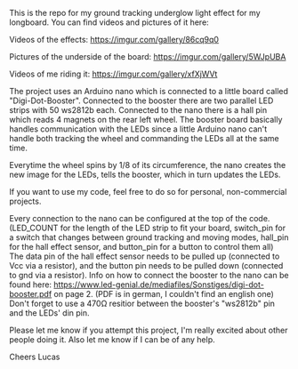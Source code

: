 This is the repo for my ground tracking underglow light effect for my longboard. 
You can find videos and pictures of it here:



Videos of the effects:                    https://imgur.com/gallery/86cq9q0

Pictures of the underside of the board:   https://imgur.com/gallery/5WJpUBA

Videos of me riding it:                   https://imgur.com/gallery/xfXjWVt



The project uses an Arduino nano which is connected to a little board called "Digi-Dot-Booster".
Connected to the booster there are two parallel LED strips with 50 ws2812b each.
Connected to the nano there is a hall pin which reads 4 magnets on the rear left wheel.
The booster board basically handles communication with the LEDs since a little Arduino nano can't handle both tracking the wheel and commanding the LEDs all at the same time.


Everytime the wheel spins by 1/8 of its circumference, the nano creates the new image for the LEDs, tells the booster, which in turn updates the LEDs.


If you want to use my code, feel free to do so for personal, non-commercial projects.


Every connection to the nano can be configured at the top of the code. 
(LED_COUNT for the length of the LED strip to fit your board, switch_pin for a switch that changes between ground tracking and moving modes, hall_pin for the hall effect sensor, and button_pin for a button to control them all) 
The data pin of the hall effect sensor needs to be pulled up (connected to Vcc via a resistor), and the button pin needs to be pulled down (connected to gnd via a resistor).
Info on how to connect the booster to the nano can be found here: https://www.led-genial.de/mediafiles/Sonstiges/digi-dot-booster.pdf on page 2.
(PDF is in german, I couldn't find an english one)
Don't forget to use a 470Ω resitior between the booster's "ws2812b" pin and the LEDs' din pin.


Please let me know if you attempt this project, I'm really excited about other people doing it. Also let me know if I can be of any help.


Cheers
Lucas

